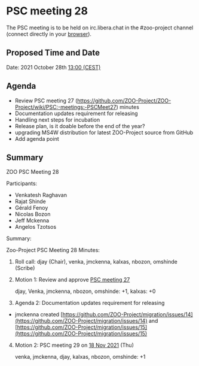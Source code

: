 
# PSC meeting 28

The PSC meeting is to be held on irc.libera.chat in the #zoo-project channel (connect directly in your [browser](https://web.libera.chat/#zoo-project)).

## Proposed Time and Date

Date: 2021 October 28th [13:00 (CEST)](https://www.timeanddate.com/worldclock/fixedtime.html?msg=ZOO-PSC+Meeting&iso=20211028T13&p1=1263&ah=1)

## Agenda

* Review PSC meeting 27 (https://github.com/ZOO-Project/ZOO-Project/wiki/PSC:-meetings:-PSCMeet27) minutes
* Documentation updates requirement for releasing
* Handling next steps for incubation
* Release plan, is it doable before the end of the year?
* upgrading MS4W distribution for latest ZOO-Project source from GitHub
* Add agenda point

## Summary

ZOO PSC Meeting 28

Participants:

* Venkatesh Raghavan
* Rajat Shinde
* Gérald Fenoy
* Nicolas Bozon
* Jeff Mckenna 
* Angelos Tzotsos

Summary:

Zoo-Project PSC Meeting 28
Minutes:
1. Roll call: djay (Chair), venka, jmckenna, kalxas, nbozon, omshinde (Scribe)

2. Motion 1: Review and approve [PSC meeting 27](https://github.com/ZOO-Project/ZOO-Project/wiki/PSC:-meetings:-PSCMeet27)

    djay, Venka, jmckenna, nbozon, omshinde: +1, kalxas: +0 

3. Agenda 2: Documentation updates requirement for releasing
  - jmckenna created [https://github.com/ZOO-Project/migration/issues/14](https://github.com/ZOO-Project/migration/issues/14) and [https://github.com/ZOO-Project/migration/issues/15](https://github.com/ZOO-Project/migration/issues/15)

4. Motion 2: PSC meeting 29 on [18 Nov 2021](https://www.timeanddate.com/worldclock/fixedtime.html?year=2021&month=11&day=18&hour=11&min=0&sec=0&msg=ZOO-Project+PSC+Meeting) (Thu)

    venka, jmckenna, djay, kalxas, nbozon, omshinde: +1

